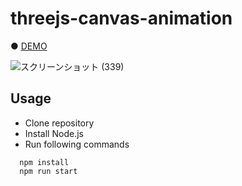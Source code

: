 # threejs-canvas-animation

● <a href="https://hisamikurita.github.io/threejs-canvas-animation/dist/">DEMO</a>

![スクリーンショット (339)](https://user-images.githubusercontent.com/47776346/89806475-0ed7cd80-db72-11ea-87f2-f3a6bbd102bb.png)

## Usage
* Clone repository<br>
* Install Node.js<br>
* Run following commands<br>
```
  npm install  
  npm run start  
```
